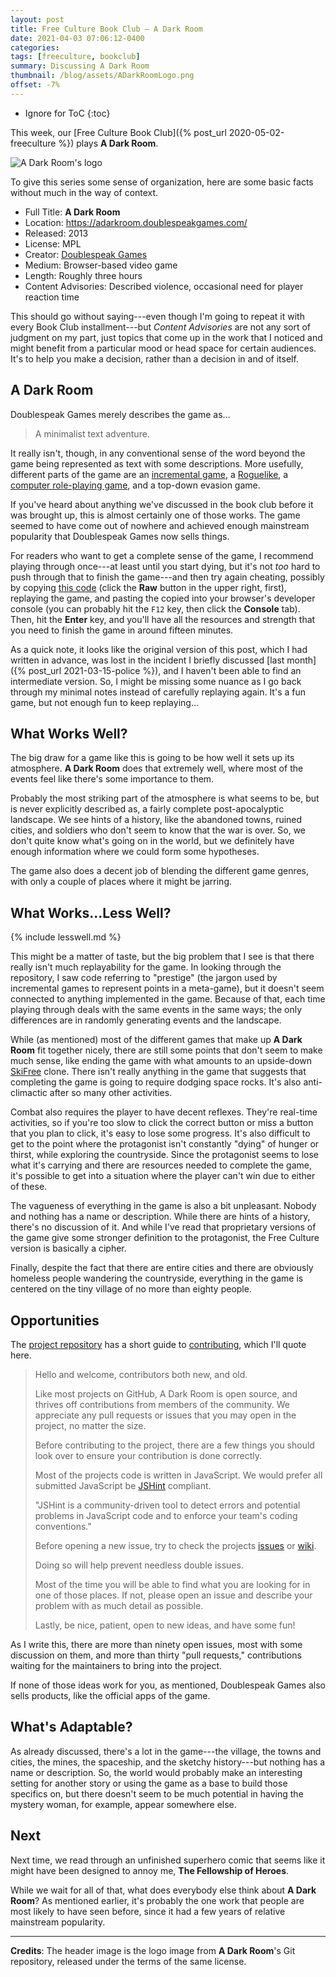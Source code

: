 ```yaml
---
layout: post
title: Free Culture Book Club — A Dark Room
date: 2021-04-03 07:06:12-0400
categories:
tags: [freeculture, bookclub]
summary: Discussing A Dark Room
thumbnail: /blog/assets/ADarkRoomLogo.png
offset: -7%
---
```


* Ignore for ToC
{:toc}

This week, our [Free Culture Book Club]({% post_url 2020-05-02-freeculture %}) plays **A Dark Room**.

![A Dark Room's logo](/blog/assets/ADarkRoomLogo.png "A Dark Room's logo")

To give this series some sense of organization, here are some basic facts without much in the way of context.

 * Full Title:  **A Dark Room**
 * Location:  <https://adarkroom.doublespeakgames.com/>
 * Released:  2013
 * License:  MPL
 * Creator:  [Doublespeak Games](https://www.doublespeakgames.com/)
 * Medium:  Browser-based video game
 * Length:  Roughly three hours
 * Content Advisories:  Described violence, occasional need for player reaction time

This should go without saying---even though I'm going to repeat it with every Book Club installment---but *Content Advisories* are not any sort of judgment on my part, just topics that come up in the work that I noticed and might benefit from a particular mood or head space for certain audiences.  It's to help you make a decision, rather than a decision in and of itself.

## A Dark Room

Doublespeak Games merely describes the game as...

 > A minimalist text adventure.

It really isn't, though, in any conventional sense of the word beyond the game being represented as text with some descriptions.  More usefully, different parts of the game are an [incremental game](https://en.wikipedia.org/wiki/Incremental_game), a [Roguelike](https://en.wikipedia.org/wiki/Roguelike), a [computer role-playing game](https://en.wikipedia.org/wiki/Role-playing_video_game), and a top-down evasion game.

If you've heard about anything we've discussed in the book club before it was brought up, this is almost certainly one of those works.  The game seemed to have come out of nowhere and achieved enough mainstream popularity that Doublespeak Games now sells things.

For readers who want to get a complete sense of the game, I recommend playing through once---at least until you start dying, but it's not *too* hard to push through that to finish the game---and then try again cheating, possibly by copying [this code](https://gist.github.com/stloewen/23efb85eaa69b9985b560bf390b1a386) (click the **Raw** button in the upper right, first), replaying the game, and pasting the copied into your browser's developer console (you can probably hit the `F12` key, then click the **Console** tab).  Then, hit the **Enter** key, and you'll have all the resources and strength that you need to finish the game in around fifteen minutes.

As a quick note, it looks like the original version of this post, which I had written in advance, was lost in the incident I briefly discussed [last month]({% post_url 2021-03-15-police %}), and I haven't been able to find an intermediate version.  So, I might be missing some nuance as I go back through my minimal notes instead of carefully replaying again.  It's a fun game, but not enough fun to keep replaying...

## What Works Well?

The big draw for a game like this is going to be how well it sets up its atmosphere.  **A Dark Room** does that extremely well, where most of the events feel like there's some importance to them.

Probably the most striking part of the atmosphere is what seems to be, but is never explicitly described as, a fairly complete post-apocalyptic landscape.  We see hints of a history, like the abandoned towns, ruined cities, and soldiers who don't seem to know that the war is over.  So, we don't quite know what's going on in the world, but we definitely have enough information where we could form some hypotheses.

The game also does a decent job of blending the different game genres, with only a couple of places where it might be jarring.

## What Works...Less Well?

{% include lesswell.md %}

This might be a matter of taste, but the big problem that I see is that there really isn't much replayability for the game.  In looking through the repository, I saw code referring to "prestige" (the jargon used by incremental games to represent points in a meta-game), but it doesn't seem connected to anything implemented in the game.  Because of that, each time playing through deals with the same events in the same ways; the only differences are in randomly generating events and the landscape.

While (as mentioned) most of the different games that make up **A Dark Room** fit together nicely, there are still some points that don't seem to make much sense, like ending the game with what amounts to an upside-down [SkiFree](https://en.wikipedia.org/wiki/SkiFree) clone.  There isn't really anything in the game that suggests that completing the game is going to require dodging space rocks.  It's also anti-climactic after so many other activities.

Combat also requires the player to have decent reflexes.  They're real-time activities, so if you're too slow to click the correct button or miss a button that you plan to click, it's easy to lose some progress.  It's also difficult to get to the point where the protagonist isn't constantly "dying" of hunger or thirst, while exploring the countryside.  Since the protagonist seems to lose what it's carrying and there are resources needed to complete the game, it's possible to get into a situation where the player can't win due to either of these.

The vagueness of everything in the game is also a bit unpleasant.  Nobody and nothing has a name or description.  While there are hints of a history, there's no discussion of it.  And while I've read that proprietary versions of the game give some stronger definition to the protagonist, the Free Culture version is basically a cipher.

Finally, despite the fact that there are entire cities and there are obviously homeless people wandering the countryside, everything in the game is centered on the tiny village of no more than eighty people.

## Opportunities

The [project repository](https://github.com/doublespeakgames/adarkroom) has a short guide to [contributing](https://raw.githubusercontent.com/doublespeakgames/adarkroom/main/contributing.md), which I'll quote here.

 > Hello and welcome, contributors both new, and old.
 >
 > Like most projects on GitHub, A Dark Room is open source, and thrives off contributions from members of the community. We appreciate any pull requests or issues that you may open in the project, no matter the size.
 >
 > Before contributing to the project, there are a few things you should look over to ensure your contribution is done correctly.
 >
 > Most of the projects code is written in JavaScript. We would prefer all submitted JavaScript be [JSHint](http://jshint.com/) compliant.
 >
 > "JSHint is a community-driven tool to detect errors and potential problems in JavaScript code and to enforce your team's coding conventions."
 >
 > Before opening a new issue, try to check the projects [issues](https://github.com/doublespeakgames/adarkroom/issues) or [wiki](https://github.com/doublespeakgames/adarkroom/wiki).
 >
 > Doing so will help prevent needless double issues.
 >
 > Most of the time you will be able to find what you are looking for in one of those places. If not, please open an issue and describe your problem with as much detail as possible.
 >
 > Lastly, be nice, patient, open to new ideas, and have some fun!

As I write this, there are more than ninety open issues, most with some discussion on them, and more than thirty "pull requests," contributions waiting for the maintainers to bring into the project.

If none of those ideas work for you, as mentioned, Doublespeak Games also sells products, like the official apps of the game.

## What's Adaptable?

As already discussed, there's a lot in the game---the village, the towns and cities, the mines, the spaceship, and the sketchy history---but nothing has a name or description.  So, the world would probably make an interesting setting for another story or using the game as a base to build those specifics on, but there doesn't seem to be much potential in having the mystery woman, for example, appear somewhere else.

## Next

Next time, we read through an unfinished superhero comic that seems like it might have been designed to annoy me, **The Fellowship of Heroes**.

While we wait for all of that, what does everybody else think about **A Dark Room**?  As mentioned earlier, it's probably the one work that people are most likely to have seen before, since it had a few years of relative mainstream popularity.

* * *

**Credits**:  The header image is the logo image from **A Dark Room**'s Git repository, released under the terms of the same license.
